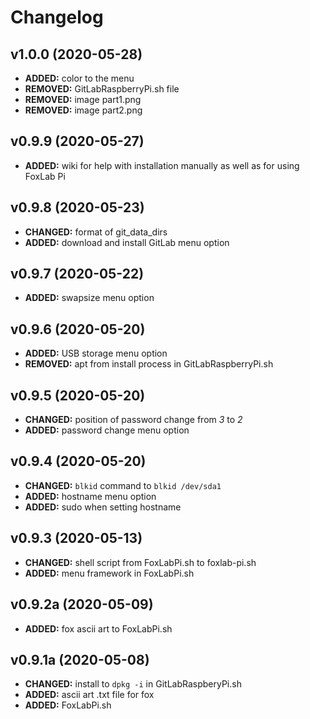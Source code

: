 # Changelog

## v1.0.0 (2020-05-28)
- **ADDED:** color to the menu
- **REMOVED:** GitLabRaspberryPi.sh file
- **REMOVED:** image part1.png
- **REMOVED:** image part2.png

## v0.9.9 (2020-05-27)
- **ADDED:** wiki for help with installation manually as well as for using FoxLab Pi

## v0.9.8 (2020-05-23)
- **CHANGED:** format of git_data_dirs
- **ADDED:** download and install GitLab menu option

## v0.9.7 (2020-05-22)
- **ADDED:** swapsize menu option

## v0.9.6 (2020-05-20)
- **ADDED:** USB storage menu option
- **REMOVED:** apt from install process in GitLabRaspberryPi.sh

## v0.9.5 (2020-05-20)
- **CHANGED:** position of password change from *3* to *2*
- **ADDED:** password change menu option

## v0.9.4 (2020-05-20)
- **CHANGED:** `blkid` command to `blkid /dev/sda1`
- **ADDED:** hostname menu option
- **ADDED:** sudo when setting hostname

## v0.9.3 (2020-05-13)
- **CHANGED:** shell script from FoxLabPi.sh to foxlab-pi.sh
- **ADDED:** menu framework in FoxLabPi.sh

## v0.9.2a (2020-05-09)
- **ADDED:** fox ascii art to FoxLabPi.sh

## v0.9.1a (2020-05-08)
- **CHANGED:** install to `dpkg -i` in GitLabRaspberyPi.sh
- **ADDED:** ascii art .txt file for fox 
- **ADDED:** FoxLabPi.sh
